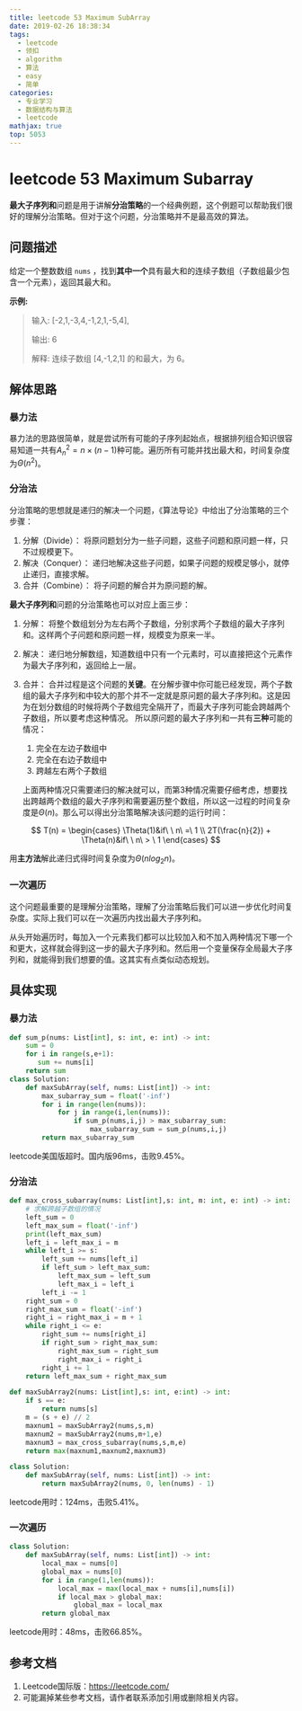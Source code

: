 ```yaml
---
title: leetcode 53 Maximum SubArray
date: 2019-02-26 18:38:34
tags:
  - leetcode
  - 领扣
  - algorithm
  - 算法
  - easy
  - 简单
categories:
  - 专业学习
  - 数据结构与算法
  - leetcode
mathjax: true
top: 5053
---
```


# leetcode 53 Maximum Subarray

**最大子序列和**问题是用于讲解**分治策略**的一个经典例题，这个例题可以帮助我们很好的理解分治策略。但对于这个问题，分治策略并不是最高效的算法。

## 问题描述

给定一个整数数组 `nums` ，找到**其中一个**具有最大和的连续子数组（子数组最少包含一个元素），返回其最大和。

**示例:**

>输入: [-2,1,-3,4,-1,2,1,-5,4],
>
>输出: 6
>
>解释: 连续子数组 [4,-1,2,1] 的和最大，为 6。

<!--more-->

## 解体思路

### 暴力法

暴力法的思路很简单，就是尝试所有可能的子序列起始点，根据排列组合知识很容易知道一共有$A^2_n = n \times (n - 1)$种可能。遍历所有可能并找出最大和，时间复杂度为$\Theta(n^2)$。

### 分治法

分治策略的思想就是递归的解决一个问题，《算法导论》中给出了分治策略的三个步骤：

1. 分解（Divide）：
   将原问题划分为一些子问题，这些子问题和原问题一样，只不过规模更下。
2. 解决（Conquer）：
   递归地解决这些子问题，如果子问题的规模足够小，就停止递归，直接求解。
3. 合并（Combine）：
   将子问题的解合并为原问题的解。

**最大子序列和**问题的分治策略也可以对应上面三步：

1. 分解：
   将整个数组划分为左右两个子数组，分别求两个子数组的最大子序列和。这样两个子问题和原问题一样，规模变为原来一半。

2. 解决：
   递归地分解数组，知道数组中只有一个元素时，可以直接把这个元素作为最大子序列和，返回给上一层。

3. 合并：
   合并过程是这个问题的**关键**。在分解步骤中你可能已经发现，两个子数组的最大子序列和中较大的那个并不一定就是原问题的最大子序列和。这是因为在划分数组的时候将两个子数组完全隔开了，而最大子序列可能会跨越两个子数组，所以要考虑这种情况。
   所以原问题的最大子序列和一共有**三种**可能的情况：

   1. 完全在左边子数组中
   2. 完全在右边子数组中
   3. 跨越左右两个子数组

   上面两种情况只需要递归的解决就可以，而第3种情况需要仔细考虑，想要找出跨越两个数组的最大子序列和需要遍历整个数组，所以这一过程的时间复杂度是$\Theta(n)$。那么可以得出分治策略解决该问题的运行时间：

$$
T(n) = 
\begin{cases}
\Theta(1)&if\ \ n\ =\ 1 \\
2T(\frac{n}{2}) + \Theta(n)&if\ \ n\  > \ 1
\end{cases}
$$

用**主方法**解此递归式得时间复杂度为$\Theta(nlog_2n)$。

### 一次遍历

这个问题最重要的是理解分治策略，理解了分治策略后我们可以进一步优化时间复杂度。实际上我们可以在一次遍历内找出最大子序列和。

从头开始遍历时，每加入一个元素我们都可以比较加入和不加入两种情况下哪一个和更大，这样就会得到这一步的最大子序列和。然后用一个变量保存全局最大子序列和，就能得到我们想要的值。这其实有点类似动态规划。

## 具体实现

### 暴力法

```python
def sum_p(nums: List[int], s: int, e: int) -> int:
    sum = 0
    for i in range(s,e+1):
       sum += nums[i]
    return sum
class Solution:
    def maxSubArray(self, nums: List[int]) -> int:
        max_subarray_sum = float('-inf')
        for i in range(len(nums)):
            for j in range(i,len(nums)):
                if sum_p(nums,i,j) > max_subarray_sum:
                    max_subarray_sum = sum_p(nums,i,j)
        return max_subarray_sum
```

leetcode美国版超时。国内版96ms，击败9.45%。

### 分治法

```python
def max_cross_subarray(nums: List[int],s: int, m: int, e: int) -> int:
    # 求解跨越子数组的情况
    left_sum = 0
    left_max_sum = float('-inf')
    print(left_max_sum)
    left_i = left_max_i = m
    while left_i >= s:
        left_sum += nums[left_i]
        if left_sum > left_max_sum:
            left_max_sum = left_sum
            left_max_i = left_i
        left_i -= 1
    right_sum = 0
    right_max_sum = float('-inf')
    right_i = right_max_i = m + 1
    while right_i <= e:
        right_sum += nums[right_i]
        if right_sum > right_max_sum:
            right_max_sum = right_sum
            right_max_i = right_i
        right_i += 1
    return left_max_sum + right_max_sum

def maxSubArray2(nums: List[int],s: int, e:int) -> int:
    if s == e:
        return nums[s]
    m = (s + e) // 2
    maxnum1 = maxSubArray2(nums,s,m)
    maxnum2 = maxSubArray2(nums,m+1,e)
    maxnum3 = max_cross_subarray(nums,s,m,e)
    return max(maxnum1,maxnum2,maxnum3)

class Solution:
    def maxSubArray(self, nums: List[int]) -> int:
        return maxSubArray2(nums, 0, len(nums) - 1)
```

leetcode用时：124ms，击败5.41%。

### 一次遍历

```python
class Solution:
    def maxSubArray(self, nums: List[int]) -> int:
        local_max = nums[0]
        global_max = nums[0]
        for i in range(1,len(nums)):
            local_max = max(local_max + nums[i],nums[i])
            if local_max > global_max:
                global_max = local_max
        return global_max
```

leetcode用时：48ms，击败66.85%。

## 参考文档

1. Leetcode国际版：https://leetcode.com/
2. 可能漏掉某些参考文档，请作者联系添加引用或删除相关内容。
